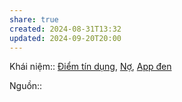 ```yaml
---
share: true
created: 2024-08-31T13:32
updated: 2024-09-20T20:00
---
```

Khái niệm:: [Điểm tín dụng](../../../../%CE%9E%20Kh%C3%A1i%20ni%E1%BB%87m/%C4%90i%E1%BB%83m%20t%C3%ADn%20d%E1%BB%A5ng.md), [Nợ](N%E1%BB%A3.md), [App đen](../../../../%CE%9E%20Kh%C3%A1i%20ni%E1%BB%87m/App%20%C4%91en.md)

Nguồn:: 
